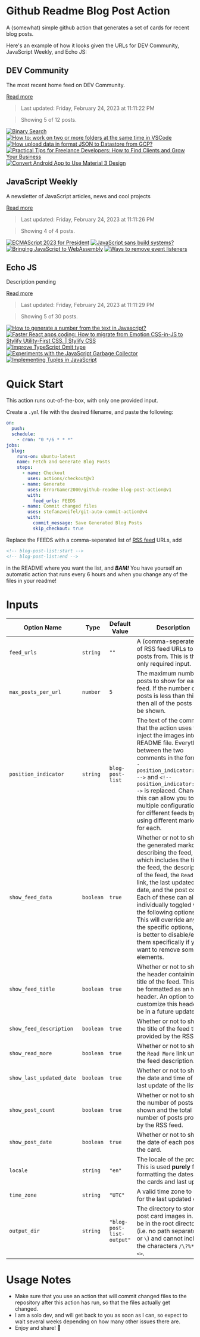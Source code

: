 # Github Readme Blog Post Action

A (somewhat) simple github action that generates a set of cards for recent blog posts.

Here's an example of how it looks given the URLs for DEV Community, JavaScript Weekly, and Echo JS:

<!-- post-list:start -->
## DEV Community

The most recent home feed on DEV Community.

[Read more](https://dev.to)
> Last updated: Friday, February 24, 2023 at 11:11:22 PM

> Showing 5 of 12 posts.

[![Binary Search](https://raw.githubusercontent.com/ErrorGamer2000/github-readme-blog-post-action/main/generated_files/DEV_Community/Binary_Search.svg)](https://dev.to/berutodo/binary-search-18e9)
[![How to: work on two or more folders at the same time in VSCode](https://raw.githubusercontent.com/ErrorGamer2000/github-readme-blog-post-action/main/generated_files/DEV_Community/How_to__work_on_two_or_more_folders_at_the_same_time_in_VSCode.svg)](https://dev.to/edgarcodes/how-to-work-on-two-or-more-folders-at-the-same-time-in-vscode-4bcg)
[![How upload data in format JSON to Datastore from GCP?](https://raw.githubusercontent.com/ErrorGamer2000/github-readme-blog-post-action/main/generated_files/DEV_Community/How_upload_data_in_format_JSON_to_Datastore_from_GCP_.svg)](https://dev.to/xlmriosx/how-upload-data-in-format-json-to-datastore-from-gcp-20no)
[![Practical Tips for Freelance Developers: How to Find Clients and Grow Your Business](https://raw.githubusercontent.com/ErrorGamer2000/github-readme-blog-post-action/main/generated_files/DEV_Community/Practical_Tips_for_Freelance_Developers__How_to_Find_Clients_and_Grow_Your_Business.svg)](https://dev.to/uncle_ben/practical-tips-for-freelance-developers-how-to-find-clients-and-grow-your-business-3hnj)
[![Convert Android App to Use Material 3 Design](https://raw.githubusercontent.com/ErrorGamer2000/github-readme-blog-post-action/main/generated_files/DEV_Community/Convert_Android_App_to_Use_Material_3_Design.svg)](https://dev.to/vtsen/convert-android-app-to-use-material-3-design-3ojm)


## JavaScript Weekly

A newsletter of JavaScript articles, news and cool projects

[Read more](https://javascriptweekly.com/)
> Last updated: Friday, February 24, 2023 at 11:11:26 PM

> Showing 4 of 4 posts.

[![ECMAScript 2023 for President](https://raw.githubusercontent.com/ErrorGamer2000/github-readme-blog-post-action/main/generated_files/JavaScript_Weekly/ECMAScript_2023_for_President.svg)](https://javascriptweekly.com/issues/627)
[![JavaScript sans build systems?](https://raw.githubusercontent.com/ErrorGamer2000/github-readme-blog-post-action/main/generated_files/JavaScript_Weekly/JavaScript_sans_build_systems_.svg)](https://javascriptweekly.com/issues/626)
[![Bringing JavaScript to WebAssembly](https://raw.githubusercontent.com/ErrorGamer2000/github-readme-blog-post-action/main/generated_files/JavaScript_Weekly/Bringing_JavaScript_to_WebAssembly.svg)](https://javascriptweekly.com/issues/625)
[![Ways to remove event listeners](https://raw.githubusercontent.com/ErrorGamer2000/github-readme-blog-post-action/main/generated_files/JavaScript_Weekly/Ways_to_remove_event_listeners.svg)](https://javascriptweekly.com/issues/624)


## Echo JS

Description pending

[Read more](
http://www.echojs.com
)
> Last updated: Friday, February 24, 2023 at 11:11:29 PM

> Showing 5 of 30 posts.

[![How to generate a number from the text in Javascript?](https://raw.githubusercontent.com/ErrorGamer2000/github-readme-blog-post-action/main/generated_files/_Echo_JS_/How_to_generate_a_number_from_the_text_in_Javascript_.svg)](
https://frontendroom.com/generate-number-from-text/
)
[![Faster React apps coding: How to migrate from Emotion CSS-in-JS to Stylify Utility-First CSS. | Stylify CSS](https://raw.githubusercontent.com/ErrorGamer2000/github-readme-blog-post-action/main/generated_files/_Echo_JS_/Faster_React_apps_coding__How_to_migrate_from_Emotion_CSS-in-JS_to_Stylify_Utility-First_CSS.___Stylify_CSS.svg)](https://stylifycss.com/blog/how-to-migrate-from-emotion)
[![Improve TypeScript Omit type](https://raw.githubusercontent.com/ErrorGamer2000/github-readme-blog-post-action/main/generated_files/_Echo_JS_/Improve_TypeScript_Omit_type.svg)](https://dev.to/przemyslawjanbeigert/improve-typescript-omit-type-3d90)
[![Experiments with the JavaScript Garbage Collector](https://raw.githubusercontent.com/ErrorGamer2000/github-readme-blog-post-action/main/generated_files/_Echo_JS_/Experiments_with_the_JavaScript_Garbage_Collector.svg)](https://dev.to/codux/experiments-with-the-javascript-garbage-collector-2ae3)
[![Implementing Tuples in JavaScript](https://raw.githubusercontent.com/ErrorGamer2000/github-readme-blog-post-action/main/generated_files/_Echo_JS_/Implementing_Tuples_in_JavaScript.svg)](
https://masteringjs.io/tutorials/fundamentals/tuple
)


<!-- post-list:end -->

# Quick Start

This action runs out-of-the-box, with only one provided input.

Create a `.yml` file with the desired filename, and paste the following:

```yml
on:
  push:
  schedule:
    - cron: "0 */6 * * *"
jobs:
  blog:
    runs-on: ubuntu-latest
    name: Fetch and Generate Blog Posts
    steps:
      - name: Checkout
        uses: actions/checkout@v3
      - name: Generate
        uses: ErrorGamer2000/github-readme-blog-post-action@v1
        with:
          feed_urls: FEEDS
      - name: Commit changed files
        uses: stefanzweifel/git-auto-commit-action@v4
        with:
          commit_message: Save Generated Blog Posts
          skip_checkout: true
```

Replace the FEEDS with a comma-seperated list of [RSS feed](https://rss.com/blog/how-do-rss-feeds-work/) URLs, add

```md
<!-- blog-post-list:start -->
<!-- blog-post-list:end -->
```

in the README where you want the list, and **_BAM!_** You have yourself an automatic action that runs every 6 hours and when you change any of the files in your readme!

# Inputs

<table>
  <thead>
    <tr>
      <th>Option Name</th>
      <th>Type</th>
      <th>Default Value</th>
      <th>Description</th>
    </tr>
  </thead>
  <tbody>
    <tr>
      <td><code>feed_urls</code></td>
      <td><code>string</code></td>
      <td><code>""</code></td>
      <td>A (comma-seperated) list of RSS feed URLs to load posts from. This is the only required input.</td>
    </tr>
    <tr>
      <td><code>max_posts_per_url</code></td>
      <td><code>number</code></td>
      <td><code>5</code></td>
      <td>The maximum number of posts to show for each feed. If the number of posts is less than this, then all of the posts will be shown.</td>
    </tr>
    <tr>
      <td><code>position_indicator</code></td>
      <td><code>string</code></td>
      <td><code>blog-post-list</code></td>
      <td>The text of the comments that the action uses to inject the images into the README file. Everything between the two comments in the form <code>&lt;!-- position_indicator:start --&gt;</code> and <code>&lt;!-- position_indicator:end --&gt;</code> is replaced. Changing this can allow you to use multiple configurations for different feeds by using different markers for each.</td>
    </tr>
    <tr>
      <td><code>show_feed_data</code></td>
      <td><code>boolean</code></td>
      <td><code>true</code></td>
      <td>Whether or not to show the generated markdown describing the feed, which includes the title of the feed, the description of the feed, the <code>Read More</code> link, the last updated date, and the post count. Each of these can also be individually toggled with the following options. This will override any of the specific options, so it is better to disable/enable them specifically if you want to remove some elements.</td>
    </tr>
    <tr>
      <td><code>show_feed_title</code></td>
      <td><code>boolean</code></td>
      <td><code>true</code></td>
      <td>Whether or not to show the header containing the title of the feed. This will be formatted as an <code>h2</code> header. An option to customize this header will be in a future update.</td>
    </tr>
    <tr>
      <td><code>show_feed_description</code></td>
      <td><code>boolean</code></td>
      <td><code>true</code></td>
      <td>Whether or not to show the title of the feed that is provided by the RSS feed.</td>
    </tr>
    <tr>
      <td><code>show_read_more</code></td>
      <td><code>boolean</code></td>
      <td><code>true</code></td>
      <td>Whether or not to show the <code>Read More</code> link under the feed description.</td>
    </tr>
    <tr>
      <td><code>show_last_updated_date</code></td>
      <td><code>boolean</code></td>
      <td><code>true</code></td>
      <td>Whether or not to show the date and time of the last update of the list.</td>
    </tr>
    <tr>
      <td><code>show_post_count</code></td>
      <td><code>boolean</code></td>
      <td><code>true</code></td>
      <td>Whether or not to show the number of posts shown and the total number of posts provided by the RSS feed.</td>
    </tr>
    <tr>
      <td><code>show_post_date</code></td>
      <td><code>boolean</code></td>
      <td><code>true</code></td>
      <td>Whether or not to show the date of each post on the card.</td>
    </tr>
    <tr>
      <td><code>locale</code></td>
      <td><code>string</code></td>
      <td><code>"en"</code></td>
      <td>The locale of the project. This is used <strong>purely</strong> for formatting the dates of the cards and last update.</td>
    </tr>
    <tr>
      <td><code>time_zone</code></td>
      <td><code>string</code></td>
      <td><code>"UTC"</code></td>
      <td>A valid time zone to use for the last updated date.</td>
    </tr>
    <tr>
      <td><code>output_dir</code></td>
      <td><code>string</code></td>
      <td><code>"blog-post-list-output"</code></td>
      <td>The directory to store the post card images in. Must be in the root directory (i.e. no path separators <code>/</code> or <code>\</code>) and cannot include the characters <code>/\?%*:|"&lt;&gt;</code>.</td>
    </tr>
<!--
    <tr>
      <td><code></code></td>
      <td><cde></cde></td>
      <td><code></code></td>
      <td></td>
    </tr>
-->
  </tbody>
</table>

# Usage Notes

- Make sure that you use an action that will commit changed files to the repository after this action has run, so that the files actually get changed.
- I am a solo dev, and will get back to you as soon as I can, so expect to wait several weeks depending on how many other issues there are.
- Enjoy and share! 🤗
